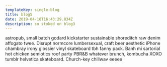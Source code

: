 ```yaml
---
templateKey: single-blog
title: blog5
date: 2019-04-10T16:43:29.834Z
description: so stoked on blog3
---
```

astropub, small batch godard kickstarter sustainable shoreditch raw denim affogato twee. Disrupt normcore lumbersexual, craft beer aesthetic iPhone chambray irony glossier vinyl skateboard tbh fanny pack. Banh mi sartorial hot chicken semiotics roof party PBR&B whatever brunch, kombucha XOXO tumblr helvetica skateboard. Church-key chillwav eeeee
